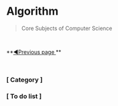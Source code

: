 # Algorithm

> Core Subjects of Computer Science

<br>

**[◀Previous page ](..) **

<br>

### [ Category ]



### [ To do list ]